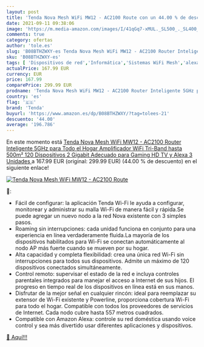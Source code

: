 ```yaml
---
layout: post
title: 'Tenda Nova Mesh WiFi MW12 - AC2100 Route con un 44.00 % de descuento'
date: 2021-09-11 09:38:06
image: 'https://m.media-amazon.com/images/I/41qGq7-xMUL._SL500_._SL400_.jpg'
comments: true
category: ofertas
author: 'tole.es'
slug: 'B08BTHZWXY-es Tenda Nova Mesh WiFi MW12 - AC2100 Router Inteligente 5GHz...'
sku: 'B08BTHZWXY-es'
tags: [ 'Dispositivos de red','Informática','Sistemas WiFi Mesh','alexa','tenda', ]
actualPrice: 167.99 EUR
currency: EUR
price: 167.99
comparePrice: 299.99 EUR
prodname: 'Tenda Nova Mesh WiFi MW12 - AC2100 Router Inteligente 5GHz para Todo el Hogar  Amplificador WiFi  Tri-Band hasta 500m²  120 Dispositivos  2 Gigabit  Adecuado para Gaming  HD TV y Alexa  3 Unidades '
country: 'es'
flag: '🇪🇸'
brand: 'Tenda'
buyurl: 'https://www.amazon.es/dp/B08BTHZWXY/?tag=tolees-21'
descuento: '44.00'
average: '196.786'
---
```


En este momento está [Tenda Nova Mesh WiFi MW12 - AC2100 Router Inteligente 5GHz para Todo el Hogar  Amplificador WiFi  Tri-Band hasta 500m²  120 Dispositivos  2 Gigabit  Adecuado para Gaming  HD TV y Alexa  3 Unidades ](https://www.amazon.es/dp/B08BTHZWXY/?tag=tolees-21) a 167.99 EUR (original: 299.99 EUR) (44.00 %  de descuento) en el siguiente enlace!

[![Tenda Nova Mesh WiFi MW12 - AC2100 Route](https://m.media-amazon.com/images/I/41qGq7-xMUL._SL500_._SL400_.jpg)](https://www.amazon.es/dp/B08BTHZWXY/?tag=tolees-21)

🔎:

- Fácil de configurar: la aplicación Tenda Wi-Fi le ayuda a configurar, monitorear y administrar su malla Wi-Fi de manera fácil y rápida.Se puede agregar un nuevo nodo a la red Nova existente con 3 simples pasos.
- Roaming sin interrupciones: cada unidad funciona en conjunto para una experiencia en línea verdaderamente fluida.La mayoría de los dispositivos habilitados para Wi-Fi se conectan automáticamente al nodo AP más fuerte cuando se mueven por su hogar.
- Alta capacidad y completa flexibilidad: crea una única red Wi-Fi sin interrupciones para todos sus dispositivos. Admite un máximo de 120 dispositivos conectados simultáneamente.
- Control remoto: supervisar el estado de la red e incluya controles parentales integrados para manejar el acceso a Internet de sus hijos. El progreso en tiempo real de los dispositivos en línea está en sus manos.
- Disfrutar de la mejor señal en cualquier rincón: ideal para reemplazar su extensor de Wi-Fi existente y Powerline, proporciona cobertura Wi-Fi para todo el hogar. Compatible con todos los proveedores de servicios de Internet. Cada nodo cubre hasta 557 metros cuadrados.
- Compatible con Amazon Alexa: controle su red doméstica usando voice control y sea más divertido usar diferentes aplicaciones y dispositivos.

[🛒 Aquí!!!](https://www.amazon.es/dp/B08BTHZWXY/?tag=tolees-21)
